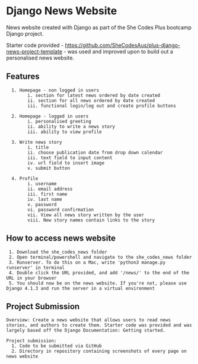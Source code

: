 # Django News Website

News website created with Django as part of the She Codes Plus bootcamp Django project. 

Starter code provided - https://github.com/SheCodesAus/plus-django-news-project-template - was used and improved upon to build out a personalised news website.

## Features 
```
  1. Homepage - non logged in users
        i. section for latest news ordered by date created
        ii. section for all news ordered by date created
        iii. functional login/log out and create profile buttons
      
  2. Homepage - logged in users
        i. personalised greeting 
        ii. ability to write a news story
        iii. ability to view profile 
     
  3. Write news story
        i. title 
        ii. choose publication date from drop down calendar
        iii. text field to input content 
        iv. url field to insert image
        v. submit button
      
  4. Profile 
        i. username 
        ii. email address
        iii. first name 
        iv. last name 
        v. password 
        vi. password confirmation 
        vii. View all news story written by the user
        viii. New story names contain links to the story
 ```
 
 ## How to access news website
 ```
  1. Download the she_codes_news folder 
  2. Open terminal/powershell and navigate to the she_codes_news folder
  3. Runserver. To do this on a Mac, write 'python3 manage.py runserver' in terminal
  4. Double click the URL provided, and add '/news/' to the end of the URL in your browser
  5. You should now be on the news website. If you're not, please use Django 4.1.3 and run the server in a virtual environment
```      
      
## Project Submission
```
Overview: Create a news website that allows users to read news stories, and authors to create them. Starter code was provided and was largely based off the Django Documentation: Getting started.

Project submission:
  1. Code to be submitted via GitHub
  2. Directory in repository containing screenshots of every page on news website
  
```


